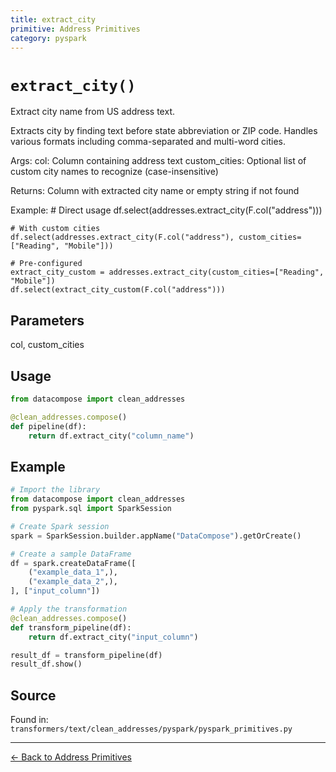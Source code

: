 ```yaml
---
title: extract_city
primitive: Address Primitives
category: pyspark
---
```


# `extract_city()`

Extract city name from US address text.

Extracts city by finding text before state abbreviation or ZIP code.
Handles various formats including comma-separated and multi-word cities.

Args:
    col: Column containing address text
    custom_cities: Optional list of custom city names to recognize (case-insensitive)

Returns:
    Column with extracted city name or empty string if not found

Example:
    # Direct usage
    df.select(addresses.extract_city(F.col("address")))

    # With custom cities
    df.select(addresses.extract_city(F.col("address"), custom_cities=["Reading", "Mobile"]))

    # Pre-configured
    extract_city_custom = addresses.extract_city(custom_cities=["Reading", "Mobile"])
    df.select(extract_city_custom(F.col("address")))

## Parameters

col, custom_cities

## Usage

```python
from datacompose import clean_addresses

@clean_addresses.compose()
def pipeline(df):
    return df.extract_city("column_name")
```

## Example

```python
# Import the library
from datacompose import clean_addresses
from pyspark.sql import SparkSession

# Create Spark session
spark = SparkSession.builder.appName("DataCompose").getOrCreate()

# Create a sample DataFrame
df = spark.createDataFrame([
    ("example_data_1",),
    ("example_data_2",),
], ["input_column"])

# Apply the transformation
@clean_addresses.compose()
def transform_pipeline(df):
    return df.extract_city("input_column")

result_df = transform_pipeline(df)
result_df.show()
```

## Source

Found in: `transformers/text/clean_addresses/pyspark/pyspark_primitives.py`

---
[← Back to Address Primitives](/primitives/addresses)
